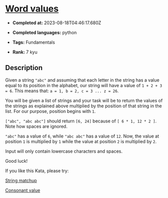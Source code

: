 # [Word values](https://www.codewars.com/kata/598d91785d4ce3ec4f000018)

- **Completed at:** 2023-08-18T04:46:17.680Z

- **Completed languages:** python

- **Tags:** Fundamentals

- **Rank:** 7 kyu

## Description

Given a string `"abc"` and assuming that each letter in the string has a value equal to its position in the alphabet, our string will have a value of `1 + 2 + 3 = 6`. This means that: `a = 1, b = 2, c = 3 ... z = 26`.

You will be given a list of strings and your task will be to return the values of the strings as explained above multiplied by the position of that string in the list. For our purpose, position begins with `1`.

`["abc", "abc abc"]` should return `[6, 24]` because of `[ 6 * 1, 12 * 2 ]`. Note how spaces are ignored.

`"abc"` has a value of `6`, while `"abc abc"` has a value of `12`. Now, the value at position `1` is multiplied by `1` while the value at position `2` is multiplied by `2`.

Input will only contain lowercase characters and spaces.

Good luck!

If you like this Kata, please try:

[String matchup](https://www.codewars.com/kata/59ca8e8e1a68b7de740001f4)

[Consonant value](https://www.codewars.com/kata/59c633e7dcc4053512000073)